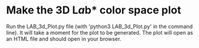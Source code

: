 # Make the 3D L*a*b* color space plot
Run the LAB_3d_Plot.py file (with 'python3 LAB_3d_Plot.py' in the command line). It will take a moment for the plot to be generated. The plot will open as an HTML file and should open in your browser.

